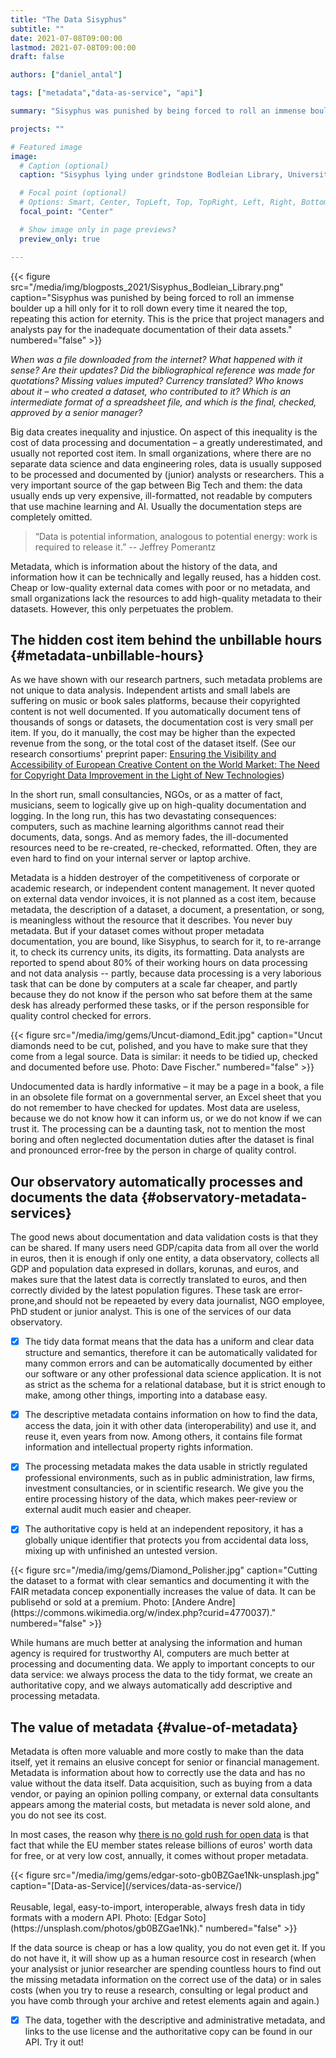 ```yaml
---
title: "The Data Sisyphus"
subtitle: ""
date: 2021-07-08T09:00:00
lastmod: 2021-07-08T09:00:00
draft: false

authors: ["daniel_antal"]

tags: ["metadata","data-as-service", "api"]

summary: "Sisyphus was punished by being forced to roll an immense boulder up a hill only for it to roll down every time it neared the top, repeating this action for eternity.  When was a file downloaded from the internet?  What happened with it sense?  Are their updates? Did the bibliographical reference was made for quotations?  Missing values imputed?  Currency translated? Who knows about it – who created a dataset, who contributed to it?  Which is the final, checked, approved by a senior manager?"

projects: ""

# Featured image
image:
  # Caption (optional)
  caption: "Sisyphus lying under grindstone Bodleian Library, University of Oxford. [Wikimedia](https://commons.wikimedia.org/wiki/Category:Sisyphus#/media/File:Midevil_sysiphus.jpeg)"

  # Focal point (optional)
  # Options: Smart, Center, TopLeft, Top, TopRight, Left, Right, BottomLeft, Bottom, BottomRight
  focal_point: "Center"

  # Show image only in page previews?
  preview_only: true

---
```

<td style="text-align: center;">{{< figure src="/media/img/blogposts_2021/Sisyphus_Bodleian_Library.png" caption="Sisyphus was punished by being forced to roll an immense boulder up a hill only for it to roll down every time it neared the top, repeating this action for eternity.  This is the price that project managers and analysts pay for the inadequate documentation of their data assets." numbered="false" >}}</td>

*When was a file downloaded from the internet?  What happened with it sense?  Are their updates? Did the bibliographical reference was made for quotations?  Missing values imputed?  Currency translated? Who knows about it – who created a dataset, who contributed to it?  Which is an intermediate format of a spreadsheet file, and which is the final, checked, approved by a senior manager?*

Big data creates inequality and injustice. On aspect of this inequality is the cost of data processing and documentation – a greatly underestimated, and usually not reported cost item. In small organizations, where there are no separate data science and data engineering roles, data is usually supposed to be processed and documented by (junior) analysts or researchers.  This a very important source of the gap between Big Tech and them: the data usually ends up very expensive, ill-formatted, not readable by computers that use machine learning and AI. Usually the documentation steps are completely omitted.

> “Data is potential information, analogous to potential energy: work is required to release it.” -- Jeffrey Pomerantz

Metadata, which is information about the history of the data, and information how it can be technically and legally reused, has a hidden cost. Cheap or low-quality external data comes with poor or no metadata, and small organizations lack the resources to add high-quality metadata to their datasets. However, this only perpetuates the problem.

## The hidden cost item behind the unbillable hours {#metadata-unbillable-hours}

As we have shown with our research partners, such metadata problems are not unique to data analysis.  Independent artists and small labels are suffering on music or book sales platforms, because their copyrighted content is not well documented.  If you automatically document tens of thousands of songs or datasets, the documentation cost is very small per item. If you, do it manually, the cost may be higher than the expected revenue from the song, or the total cost of the dataset itself. (See our research consortiums' preprint paper: [Ensuring the Visibility and Accessibility of European Creative Content on the World Market: The Need for Copyright Data Improvement in the Light of New Technologies](https://dataandlyrics.com/publication/european_visibilitiy_2021/))

In the short run, small consultancies, NGOs, or as a matter of fact, musicians, seem to logically give up on high-quality documentation and logging.  In the long run, this has two devastating consequences: computers, such as machine learning algorithms cannot read their documents, data, songs.  And as memory fades, the ill-documented resources need to be re-created, re-checked, reformatted.  Often, they are even hard to find on your internal server or laptop archive.

Metadata is a hidden destroyer of the competitiveness of corporate or academic research, or independent content management.   It never quoted on external data vendor invoices, it is not planned as a cost item, because metadata, the description of a dataset, a document, a presentation, or song, is meaningless without the resource that it describes. You never buy metadata.  But if your dataset comes without proper metadata documentation, you are bound, like Sisyphus, to search for it, to re-arrange it, to check its currency units, its digits, its formatting.  Data analysts are reported to spend about 80% of their working hours on data processing and not data analysis -- partly, because data processing is a very laborious task that can be done by computers at a scale far cheaper, and partly because they do not know if the person who sat before them at the same desk has already performed these tasks, or if the person responsible for quality control checked for errors.

<td style="text-align: center;">{{< figure src="/media/img/gems/Uncut-diamond_Edit.jpg" caption="Uncut diamonds need to be cut, polished, and you have to make sure that they come from a legal source. Data is similar: it needs to be tidied up, checked and documented before use. Photo: Dave Fischer." numbered="false" >}}</td>

Undocumented data is hardly informative – it may be a page in a book, a file in an obsolete file format on a governmental server, an Excel sheet that you do not remember to have checked for updates.  Most data are useless, because we do not know how it can inform us, or we do not know if we can trust it.  The processing can be a daunting task, not to mention the most boring and often neglected documentation duties after the dataset is final and pronounced error-free by the person in charge of quality control. 

## Our observatory automatically processes and documents the data {#observatory-metadata-services}

The good news about documentation and data validation costs is that they can be shared.  If many users need GDP/capita data from all over the world in euros, then it is enough if only one entity, a data observatory, collects all GDP and population data expresed in dollars, korunas, and euros, and makes sure that the latest data is correctly translated to euros, and then correctly divided by the latest population figures. These task are error-prone,and should not be repeaeted by every data journalist, NGO employee, PhD student or junior analyst.  This is one of the services of our data observatory.

- [x] The tidy data format means that the data has a uniform and clear data structure and semantics, therefore it can be automatically validated for many common errors and can be automatically documented by either our software or any other professional data science application. It is not as strict as the schema for a relational database, but it is strict enough to make, among other things, importing into a database easy.

- [x] The descriptive metadata contains information on how to find the data, access the data, join it with other data (interoperability) and use it, and reuse it, even years from now. Among others, it contains file format information and intellectual property rights information.

- [x] The processing metadata makes the data usable in strictly regulated professional environments, such as in public administration, law firms, investment consultancies, or in scientific research. We give you the entire processing history of the data, which makes peer-review or external audit much easier and cheaper.

- [x] The authoritative copy is held at an independent repository, it has a globally unique identifier that protects you from accidental data loss, mixing up with unfinished an untested version.

<td style="text-align: center;">{{< figure src="/media/img/gems/Diamond_Polisher.jpg" caption="Cutting the dataset to a format with clear semantics and documenting it with the FAIR metadata concep exponentially increases the value of data. It can be publisehd or sold at a premium. Photo: [Andere Andre](https://commons.wikimedia.org/w/index.php?curid=4770037)." numbered="false" >}}</td>

While humans are much better at analysing the information and human agency is required for trustworthy AI, computers are much better at processing and documenting data.  We apply to important concepts to our data service: we always process the data to the tidy format, we create an authoritative copy, and we always automatically add descriptive and processing metadata.

## The value of metadata {#value-of-metadata}

Metadata is often more valuable and more costly to make than the data itself, yet it remains an elusive concept for senior or financial management.  Metadata is information about how to correctly use the data and has no value without the data itself.  Data acquisition, such as buying from a data vendor, or paying an opinion polling company, or external data consultants appears among the material costs, but metadata is never sold alone, and you do not see its cost.  

In most cases, the reason why [there is no gold rush for open data](https://dataandlyrics.com/post/2021-06-18-gold-without-rush/) is that fact that while the EU member states release billions of euros' worth data for free, or at very low cost, annually, it comes without proper metadata. 

<td style="text-align: center;">{{< figure src="/media/img/gems/edgar-soto-gb0BZGae1Nk-unsplash.jpg" caption="[Data-as-Service](/services/data-as-service/)</br></br>Reusable, legal, easy-to-import, interoperable, always fresh data in tidy formats with a modern API. Photo: [Edgar Soto](https://unsplash.com/photos/gb0BZGae1Nk)." numbered="false" >}}</td>


If the data source is cheap or has a low quality, you do not even get it.  If you do not have it, it will show up as a human resource cost in research (when your analysist or junior researcher are spending countless hours to find out the missing metadata information on the correct use of the data) or in sales costs (when you try to reuse a research, consulting or legal product and you have comb through your archive and retest elements again and again.)

- [x] The data, together with the descriptive and administrative metadata, and links to the use license and the authoritative copy can be found in our API. Try it out!
